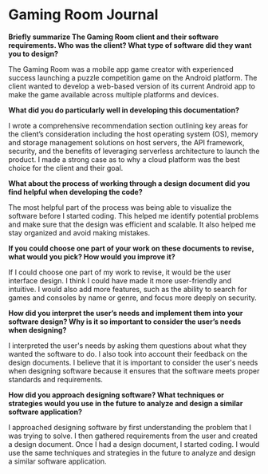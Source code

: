 # Gaming Room Journal

**Briefly summarize The Gaming Room client and their software requirements. Who was the client? What type of software did they want you to design?**

The Gaming Room was a mobile app game creator with experienced success launching a puzzle competition game on the Android platform. The client wanted to develop a web-based version of its current Android app to make the game available across multiple platforms and devices.

**What did you do particularly well in developing this documentation?**

I wrote a comprehensive recommendation section outlining key areas for the client’s consideration including the host operating system (OS), memory and storage management solutions on host servers, the API framework, security, and the benefits of leveraging serverless architecture to launch the product. I made a strong case as to why a cloud platform was the best choice for the client and their goal.

**What about the process of working through a design document did you find helpful when developing the code?**

The most helpful part of the process was being able to visualize the software before I started coding. This helped me identify potential problems and make sure that the design was efficient and scalable. It also helped me stay organized and avoid making mistakes.

**If you could choose one part of your work on these documents to revise, what would you pick? How would you improve it?**

If I could choose one part of my work to revise, it would be the user interface design. I think I could have made it more user-friendly and intuitive. I would also add more features, such as the ability to search for games and consoles by name or genre, and focus more deeply on security. 

**How did you interpret the user’s needs and implement them into your software design? Why is it so important to consider the user’s needs when designing?**

I interpreted the user's needs by asking them questions about what they wanted the software to do. I also took into account their feedback on the design documents. I believe that it is important to consider the user's needs when designing software because it ensures that the software meets proper standards and requirements. 

**How did you approach designing software? What techniques or strategies would you use in the future to analyze and design a similar software application?**

I approached designing software by first understanding the problem that I was trying to solve. I then gathered requirements from the user and created a design document. Once I had a design document, I started coding. I would use the same techniques and strategies in the future to analyze and design a similar software application.

